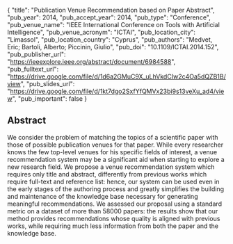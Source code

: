 {
  "title": "Publication Venue Recommendation based on Paper Abstract",
  "pub_year": 2014,
  "pub_accept_year": 2014,
  "pub_type": "Conference",
  "pub_venue_name": "IEEE International Conference on Tools with Artificial Intelligence",
  "pub_venue_acronym": "ICTAI",
  "pub_location_city": "Limassol",
  "pub_location_country": "Cyprus",
  "pub_authors": "Medvet, Eric; Bartoli, Alberto; Piccinin, Giulio",
  "pub_doi": "10.1109/ICTAI.2014.152",
  "pub_publisher_url": "https://ieeexplore.ieee.org/abstract/document/6984588",
  "pub_fulltext_url": "https://drive.google.com/file/d/1d6a2GMuC9X_uLhVkdCIw2c4Oa5dQZB1B/view",
  "pub_slides_url": "https://drive.google.com/file/d/1kt7dgo2SxfYfQMVx23bi9s13veXu_ad4/view",
  "pub_important": false
}

## Abstract
We consider the problem of matching the topics of a scientific paper with those of possible publication venues for that paper. While every researcher knows the few top-level venues for his specific fields of interest, a venue recommendation system may be a significant aid when starting to explore a new research field. We propose a venue recommendation system which requires only title and abstract, differently from previous works which require full-text and reference list: hence, our system can be used even in the early stages of the authoring process and greatly simplifies the building and maintenance of the knowledge base necessary for generating meaningful recommendations. We assessed our proposal using a standard metric on a dataset of more than 58000 papers: the results show that our method provides recommendations whose quality is aligned with previous works, while requiring much less information from both the paper and the knowledge base.
